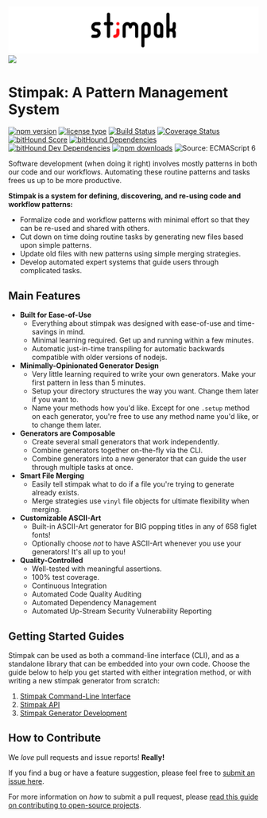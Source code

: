 ![](./images/stimpak-logo.png?raw=true)
![](./images/generate.gif?raw=true)

# Stimpak: A Pattern Management System

[![npm version](https://img.shields.io/npm/v/stimpak.svg)](https://www.npmjs.com/package/stimpak) [![license type](https://img.shields.io/npm/l/stimpak.svg)](https://github.com/FreeAllMedia/stimpak.git/blob/master/LICENSE)  [![Build Status](https://travis-ci.org/FreeAllMedia/stimpak.png?branch=master)](https://travis-ci.org/FreeAllMedia/stimpak) [![Coverage Status](https://coveralls.io/repos/github/FreeAllMedia/stimpak/badge.svg?branch=master)](https://coveralls.io/github/FreeAllMedia/stimpak?branch=master) [![bitHound Score](https://www.bithound.io/github/FreeAllMedia/stimpak/badges/score.svg)](https://www.bithound.io/github/FreeAllMedia/stimpak) [![bitHound Dependencies](https://www.bithound.io/github/FreeAllMedia/stimpak/badges/dependencies.svg)](https://www.bithound.io/github/FreeAllMedia/stimpak/dependencies/npm) [![bitHound Dev Dependencies](https://www.bithound.io/github/FreeAllMedia/stimpak/badges/devDependencies.svg)](https://www.bithound.io/github/FreeAllMedia/stimpak/dependencies/npm) [![npm downloads](https://img.shields.io/npm/dm/stimpak.svg)](https://www.npmjs.com/package/stimpak) ![Source: ECMAScript 6](https://img.shields.io/badge/Source-ECMAScript_2015-green.svg)

Software development (when doing it right) involves mostly patterns in both our code and our workflows. Automating these routine patterns and tasks frees us up to be more productive.

**Stimpak is a system for defining, discovering, and re-using code and workflow patterns:**

* Formalize code and workflow patterns with minimal effort so that they can be re-used and shared with others.
* Cut down on time doing routine tasks by generating new files based upon simple patterns.
* Update old files with new patterns using simple merging strategies.
* Develop automated expert systems that guide users through complicated tasks.

## Main Features

* **Built for Ease-of-Use**
	* Everything about stimpak was designed with ease-of-use and time-savings in mind.
	* Minimal learning required. Get up and running within a few minutes.
	* Automatic just-in-time transpiling for automatic backwards compatible with older versions of nodejs.
* **Minimally-Opinionated Generator Design**
	* Very little learning required to write your own generators. Make your first pattern in less than 5 minutes.
	* Setup your directory structures the way you want. Change them later if you want to.
	* Name your methods how you'd like. Except for one `.setup` method on each generator, you're free to use any method name you'd like, or to change them later.
* **Generators are Composable**
	* Create several small generators that work independently.
	* Combine generators together on-the-fly via the CLI.
	* Combine generators into a new generator that can guide the user through multiple tasks at once.
* **Smart File Merging**
	* Easily tell stimpak what to do if a file you're trying to generate already exists.
	* Merge strategies use `vinyl` file objects for ultimate flexibility when merging.
* **Customizable ASCII-Art**
	* Built-in ASCII-Art generator for BIG popping titles in any of 658 figlet fonts!
	* Optionally choose *not* to have ASCII-Art whenever you use your generators! It's all up to you!
* **Quality-Controlled**
	* Well-tested with meaningful assertions.
	* 100% test coverage.
	* Continuous Integration
	* Automated Code Quality Auditing
	* Automated Dependency Management
	* Automated Up-Stream Security Vulnerability Reporting


## Getting Started Guides

Stimpak can be used as both a command-line interface (CLI), and as a standalone library that can be embedded into your own code. Choose the guide below to help you get started with either integration method, or with writing a new stimpak generator from scratch:

1. [Stimpak Command-Line Interface](./CLI.md)
2. [Stimpak API](./API.md)
3. [Stimpak Generator Development](./GENERATORS.md)

## How to Contribute

We *love* pull requests and issue reports! **Really!**

If you find a bug or have a feature suggestion, please feel free to [submit an issue here](https://github.com/FreeAllMedia/stimpak/issues).

For more information on *how* to submit a pull request, please [read this guide on contributing to open-source projects](https://guides.github.com/activities/contributing-to-open-source/).
